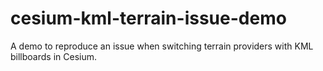 # cesium-kml-terrain-issue-demo
A demo to reproduce an issue when switching terrain providers with KML billboards in Cesium.
